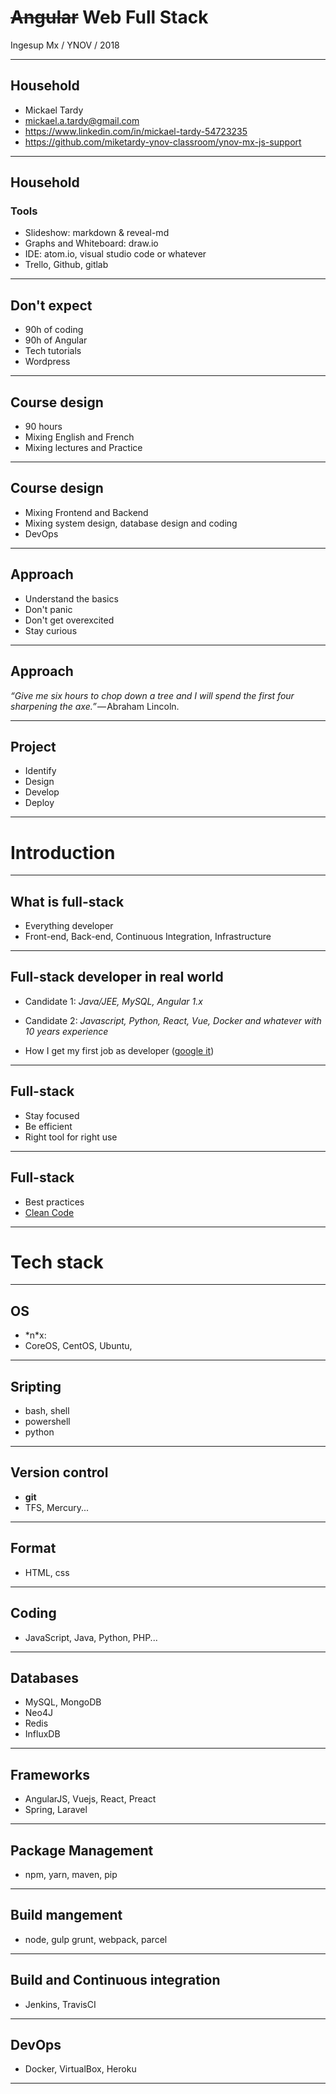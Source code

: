 # ~~Angular~~ Web Full Stack

Ingesup Mx / YNOV / 2018

---

## Household

- Mickael Tardy
- mickael.a.tardy@gmail.com
- https://www.linkedin.com/in/mickael-tardy-54723235
- https://github.com/miketardy-ynov-classroom/ynov-mx-js-support

---

## Household
### Tools 

- Slideshow: markdown & reveal-md
- Graphs and Whiteboard: draw.io
- IDE: atom.io, visual studio code or whatever
- Trello, Github, gitlab

---

## Don't expect

- 90h of coding
- 90h of Angular
- Tech tutorials
- Wordpress

---

## Course design

- 90 hours 
- Mixing English and French
- Mixing lectures and Practice

---

## Course design

- Mixing Frontend and Backend
- Mixing system design, database design and coding
- DevOps

---

## Approach 

- Understand the basics
- Don't panic
- Don't get overexcited 
- Stay curious

---

## Approach

*“Give me six hours to chop down a tree and I will spend the first four sharpening the axe.”* — Abraham Lincoln.

---

## Project 

- Identify
- Design
- Develop
- Deploy

---

# Introduction

---

## What is full-stack 

- Everything developer
- Front-end, Back-end, Continuous Integration, Infrastructure

---

## Full-stack developer in real world

- Candidate 1: *Java/JEE, MySQL, Angular 1.x*

- Candidate 2: *Javascript, Python, React, Vue, Docker and whatever with 10 years experience*

- How I get my first job as developer ([google it](https://www.google.fr/search?rls=en&q=how+I+get+my+first+job+as+developer&ie=UTF-8&oe=UTF-8))

---

## Full-stack 

- Stay focused
- Be efficient
- Right tool for right use

---

## Full-stack 

- Best practices
- [Clean Code](https://books.google.fr/books/about/Clean_Code.html?id=hjEFCAAAQBAJ&redir_esc=y&hl=en)

---

# Tech stack

---

## OS

- \*n\*x: 
- CoreOS, CentOS, Ubuntu, 

---

## Sripting 

- bash, shell
- powershell
- python

---

## Version control

- **git**
- TFS, Mercury...

---

## Format

- HTML, css

---

## Coding

- JavaScript, Java, Python, PHP...

---

## Databases

- MySQL, MongoDB
- Neo4J
- Redis
- InfluxDB

---

## Frameworks

- AngularJS, Vuejs, React, Preact
- Spring, Laravel

---

## Package Management

- npm, yarn, maven, pip

---

## Build mangement

- node, gulp grunt, webpack, parcel

---

## Build and Continuous integration

- Jenkins, TravisCI

---

## DevOps

- Docker, VirtualBox, Heroku

---

